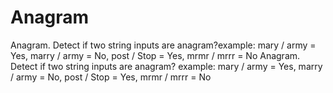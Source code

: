 # Anagram
Anagram. Detect if two string inputs are anagram?example: mary / army = Yes, marry / army = No, post / Stop = Yes, mrmr / mrrr = No
Anagram. Detect if two string inputs are anagram?
example: mary / army = Yes,
marry / army = No,
post / Stop = Yes,
mrmr / mrrr = No
